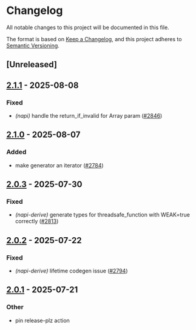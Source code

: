 # Changelog

All notable changes to this project will be documented in this file.

The format is based on [Keep a Changelog](https://keepachangelog.com/en/1.0.0/),
and this project adheres to [Semantic Versioning](https://semver.org/spec/v2.0.0.html).

## [Unreleased]

## [2.1.1](https://github.com/napi-rs/napi-rs/compare/napi-derive-backend-v2.1.0...napi-derive-backend-v2.1.1) - 2025-08-08

### Fixed

- *(napi)* handle the return_if_invalid for Array param ([#2846](https://github.com/napi-rs/napi-rs/pull/2846))

## [2.1.0](https://github.com/napi-rs/napi-rs/compare/napi-derive-backend-v2.0.3...napi-derive-backend-v2.1.0) - 2025-08-07

### Added

- make generator an iterator ([#2784](https://github.com/napi-rs/napi-rs/pull/2784))

## [2.0.3](https://github.com/napi-rs/napi-rs/compare/napi-derive-backend-v2.0.2...napi-derive-backend-v2.0.3) - 2025-07-30

### Fixed

- *(napi-derive)* generate types for threadsafe_function with WEAK=true correctly ([#2813](https://github.com/napi-rs/napi-rs/pull/2813))

## [2.0.2](https://github.com/napi-rs/napi-rs/compare/napi-derive-backend-v2.0.1...napi-derive-backend-v2.0.2) - 2025-07-22

### Fixed

- *(napi-derive)* lifetime codegen issue ([#2794](https://github.com/napi-rs/napi-rs/pull/2794))

## [2.0.1](https://github.com/napi-rs/napi-rs/compare/napi-derive-backend-v2.0.0...napi-derive-backend-v2.0.1) - 2025-07-21

### Other

- pin release-plz action
